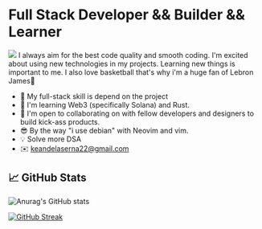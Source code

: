 
# Full Stack Developer && Builder && Learner
![](https://komarev.com/ghpvc/?username=imkurosaki)
I always aim for the best code quality and smooth coding. I'm excited about using new technologies in my projects. Learning new things is important to me. I also love basketball that's why i'm a huge fan of Lebron James🐐

- 🎯 My full-stack skill is depend on the project
- 🧠 I'm learning Web3 (specifically Solana) and Rust.
- 🤝 I'm open to collaborating on with fellow developers and designers to build kick-ass products.
- 😎 By the way "i use debian" with Neovim and vim.
- 💡 Solve more DSA
- ✉️  keandelaserna22@gmail.com

## 📈 GitHub Stats

![Anurag's GitHub stats](https://github-readme-stats.vercel.app/api?username=imkurosaki&show_icons=true&theme=transparent)

[![GitHub Streak](https://streak-stats.demolab.com?user=imkurosaki%20&theme=rising-sun&date_format=%5BY%20%5DM%20j&card_width=500&border=EBB502)](https://git.io/streak-stats)

